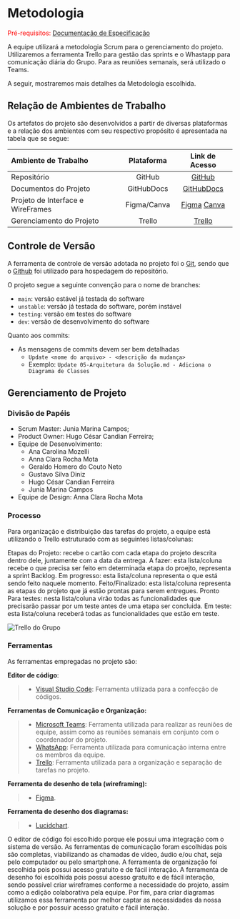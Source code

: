 
# Metodologia

<span style="color:red">Pré-requisitos: <a href="2-Especificação do Projeto.md"> Documentação de Especificação</a></span>

A equipe utilizará a metodologia Scrum para o gerenciamento do projeto. Utilizaremos a ferramenta Trello para gestão das sprints e o Whastapp para comunicação diária do Grupo. Para as reuniões semanais, será utilizado o Teams.

A seguir, mostraremos mais detalhes da Metodologia escolhida.

## Relação de Ambientes de Trabalho

Os artefatos do projeto são desenvolvidos a partir de diversas plataformas e a relação dos ambientes com seu respectivo propósito é apresentada na tabela que se segue:

Ambiente de Trabalho|Plataforma|Link de Acesso
|:------------------|:--------:|:------------:| 
|Repositório|GitHub|[GitHub](https://github.com/ICEI-PUC-Minas-PMV-ADS/pmv-ads-2024-1-e4-proj-dad-t3-mei) |
|Documentos do Projeto|GitHubDocs| [GitHubDocs](https://github.com/ICEI-PUC-Minas-PMV-ADS/pmv-ads-2024-1-e4-proj-dad-t3-mei/tree/main/docs) |
|Projeto de Interface e WireFrames| Figma/Canva | [Figma](https://www.figma.com/file/E7DISYso9rXR5G6Rvvb64q/Untitled?type=design&node-id=0-1&mode=design&t=6bEEdDHSAs1G2oVY-0 ) [Canva](https://www.canva.com/design/DAGD4_qQmnA/YYTivnd8Zsfxt9JumaZi1Q/edit) |
|Gerenciamento do Projeto|Trello| [Trello](https://trello.com/b/aP9pRNed/projeto-puc-eixo-4) |

## Controle de Versão

A ferramenta de controle de versão adotada no projeto foi o
[Git](https://git-scm.com/), sendo que o [Github](https://github.com)
foi utilizado para hospedagem do repositório.

O projeto segue a seguinte convenção para o nome de branches:

- `main`: versão estável já testada do software
- `unstable`: versão já testada do software, porém instável
- `testing`: versão em testes do software
- `dev`: versão de desenvolvimento do software

Quanto aos commits:

- As mensagens de commits devem ser bem detalhadas
  - `Update <nome do arquivo> - <descrição da mudança>`
  - Exemplo: `Update 05-Arquitetura da Solução.md - Adiciona o Diagrama de Classes`

## Gerenciamento de Projeto

### Divisão de Papéis

- Scrum Master: Junia Marina Campos;
- Product Owner: Hugo César Candian Ferreira;
- Equipe de Desenvolvimento:
  - Ana Carolina Mozelli
  - Anna Clara Rocha Mota
  - Geraldo Homero do Couto Neto
  - Gustavo Silva Diniz
  - Hugo César Candian Ferreira
  - Junia Marina Campos
- Equipe de Design: Anna Clara Rocha Mota

### Processo

Para organização e distribuição das tarefas do projeto, a equipe está utilizando o Trello estruturado com as seguintes listas/colunas:

Etapas do Projeto: recebe o cartão com cada etapa do projeto descrita dentro dele, juntamente com a data da entrega.
A fazer: esta lista/coluna recebe o que precisa ser feito em determinada etapa do proejto, representa a sprint Backlog.
Em progresso: esta lista/coluna representa o que está sendo feito naquele momento.
Feito/Finalizado: esta lista/coluna representa as etapas do projeto que já estão prontas para serem entregues.
Pronto Para testes: nesta lista/coluna virão todas as funcionalidades que precisarão passar por um teste antes de uma etapa ser concluida.
Em teste: esta lista/coluna receberá todas as funcionalidades que estão em teste.

![Trello do Grupo](https://github.com/ICEI-PUC-Minas-PMV-ADS/pmv-ads-2024-1-e4-proj-dad-t3-mei/assets/70844369/9244afd1-9494-4064-904d-299aeeda29b1)

### Ferramentas

As ferramentas empregadas no projeto são:

**Editor de código**:
> - [Visual Studio Code](https://visualstudiocode.com): Ferramenta utilizada para a confecção de códigos.

**Ferramentas de Comunicação e Organização:**

> - [Microsoft Teams](https://teams.microsoft.com/): Ferramenta utilizada para realizar as reuniões de equipe, assim como as reuniões semanais em conjunto com o coordenador do projeto.
> - [WhatsApp](https://whatsapp.com): Ferramenta utilizada para comunicação interna entre os membros da equipe.
> - [Trello](https://trello.com): Ferramenta utilizada para a organização e separação de tarefas no projeto.

**Ferramenta de desenho de tela (wireframing):**
> - [Figma](https://figma.com).

**Ferramenta de desenho dos diagramas:**
> - [Lucidchart](https://lucidchart.com/).


O editor de código foi escolhido porque ele possui uma integração com o sistema de versão. 
As ferramentas de comunicação foram escolhidas pois são completas, viabilizando as chamadas de vídeo, áudio e/ou chat, seja pelo computador ou pelo smartphone.
A ferramenta de organização foi escolhida pois possui acesso gratuito e de fácil interação.
A ferramenta de desenho foi escolhida pois possui acesso gratuito e de fácil interação, sendo possível criar wireframes conforme a necessidade do projeto, assim como a edição colaborativa pela equipe.
Por fim, para criar diagramas utilizamos essa ferramenta por melhor captar as necessidades da nossa solução e por possuir acesso gratuito e fácil interação.
